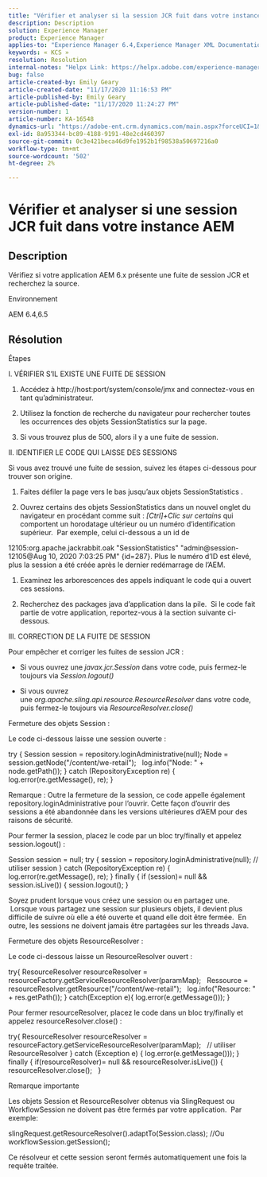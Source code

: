 ```yaml
---
title: "Vérifier et analyser si la session JCR fuit dans votre instance AEM"
description: Description
solution: Experience Manager
product: Experience Manager
applies-to: "Experience Manager 6.4,Experience Manager XML Documentation for Adobe Experience Manager,Experience Manager XML Documentation Add-on for Adobe Experience Manager,Experience Manager 6.5,Experience Manager"
keywords: « KCS »
resolution: Resolution
internal-notes: "Helpx Link: https://helpx.adobe.com/experience-manager/kb/check-and-analyze-if-JCR-session-leaks-in-your-AEM-instance.html"
bug: false
article-created-by: Emily Geary
article-created-date: "11/17/2020 11:16:53 PM"
article-published-by: Emily Geary
article-published-date: "11/17/2020 11:24:27 PM"
version-number: 1
article-number: KA-16548
dynamics-url: "https://adobe-ent.crm.dynamics.com/main.aspx?forceUCI=1&pagetype=entityrecord&etn=knowledgearticle&id=6c27d5f9-2a29-eb11-a813-000d3a303484"
exl-id: 8a953344-bc89-4188-9191-48e2cd460397
source-git-commit: 0c3e421beca46d9fe1952b1f98538a50697216a0
workflow-type: tm+mt
source-wordcount: '502'
ht-degree: 2%

---
```


# Vérifier et analyser si une session JCR fuit dans votre instance AEM

## Description

Vérifiez si votre application AEM 6.x présente une fuite de session JCR et recherchez la source.


Environnement



AEM 6.4,6.5

## Résolution

Étapes

I. VÉRIFIER S’IL EXISTE UNE FUITE DE SESSION



1. Accédez à http://host:port/system/console/jmx and connectez-vous en tant qu’administrateur.

2. Utilisez la fonction de recherche du navigateur pour rechercher toutes les occurrences des objets SessionStatistics sur la page.

3. Si vous trouvez plus de 500, alors il y a une fuite de session.




II. IDENTIFIER LE CODE QUI LAISSE DES SESSIONS

Si vous avez trouvé une fuite de session, suivez les étapes ci-dessous pour trouver son origine.

1. Faites défiler la page vers le bas jusqu’aux objets SessionStatistics .

2. Ouvrez certains des objets SessionStatistics dans un nouvel onglet du navigateur en procédant comme suit : *[Ctrl]+Clic sur certains* qui comportent un horodatage ultérieur ou un numéro d’identification supérieur.  Par exemple, celui ci-dessous a un id de




12105:org.apache.jackrabbit.oak &quot;SessionStatistics&quot; &quot;admin@session-12105@Aug 10, 2020 7:03:25 PM&quot; {id=287}. Plus le numéro d’ID est élevé, plus la session a été créée après le dernier redémarrage de l’AEM.

1. Examinez les arborescences des appels indiquant le code qui a ouvert ces sessions.

2. Recherchez des packages java d’application dans la pile.  Si le code fait partie de votre application, reportez-vous à la section suivante ci-dessous.




III. CORRECTION DE LA FUITE DE SESSION

Pour empêcher et corriger les fuites de session JCR :

* Si vous ouvrez une *javax.jcr.Session* dans votre code, puis fermez-le toujours via *Session.logout()*

* Si vous ouvrez une *org.apache.sling.api.resource.ResourceResolver* dans votre code, puis fermez-le toujours via *ResourceResolver.close()*




Fermeture des objets Session :

Le code ci-dessous laisse une session ouverte :

try { Session session = repository.loginAdministrative(null); Node = session.getNode(&quot;/content/we-retail&quot;);   log.info(&quot;Node: &quot; + node.getPath()); } catch (RepositoryException re) { log.error(re.getMessage(), re); }


Remarque : Outre la fermeture de la session, ce code appelle également repository.loginAdministrative pour l’ouvrir. Cette façon d’ouvrir des sessions a été abandonnée dans les versions ultérieures d’AEM pour des raisons de sécurité.



Pour fermer la session, placez le code par un bloc try/finally et appelez session.logout() :

Session session = null; try { session = repository.loginAdministrative(null); // utiliser session } catch (RepositoryException re) { log.error(re.getMessage(), re); } finally { if (session)= null &amp;&amp; session.isLive()) { session.logout(); }

Soyez prudent lorsque vous créez une session ou en partagez une.  Lorsque vous partagez une session sur plusieurs objets, il devient plus difficile de suivre où elle a été ouverte et quand elle doit être fermée.  En outre, les sessions ne doivent jamais être partagées sur les threads Java.

Fermeture des objets ResourceResolver :

Le code ci-dessous laisse un ResourceResolver ouvert :

try{ ResourceResolver resourceResolver = resourceFactory.getServiceResourceResolver(paramMap);   Ressource = resourceResolver.getResource(&quot;/content/we-retail&quot;);   log.info(&quot;Resource: &quot; + res.getPath()); } catch(Exception e){ log.error(e.getMessage())); }

Pour fermer resourceResolver, placez le code dans un bloc try/finally et appelez resourceResolver.close() :

try{ ResourceResolver resourceResolver = resourceFactory.getServiceResourceResolver(paramMap);   // utiliser ResourceResolver } catch (Exception e) { log.error(e.getMessage())); } finally { if(resourceResolver)= null &amp;&amp; resourceResolver.isLive()) { resourceResolver.close();   }


Remarque importante



Les objets Session et ResourceResolver obtenus via SlingRequest ou WorkflowSession ne doivent pas être fermés par votre application.  Par exemple:

slingRequest.getResourceResolver().adaptTo(Session.class); //Ou workflowSession.getSession();

Ce résolveur et cette session seront fermés automatiquement une fois la requête traitée.
